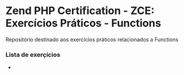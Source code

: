 # Zend PHP Certification - ZCE: Exercícios Práticos - Functions

Repositório destinado aos exercícios práticos relacionados a Functions

### Lista de exerçícios
- 
